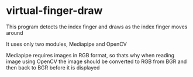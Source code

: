 # virtual-finger-draw

This program detects the index finger and draws as the index finger moves around

It uses only two modules, Mediapipe and OpenCV

Mediapipe requires images in RGB format, so thats why when reading image using OpenCV
the image should be converted to RGB from BGR and then back to BGR before it is displayed
